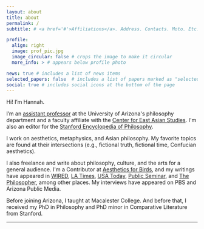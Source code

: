 ```yaml
---
layout: about
title: about
permalink: /
subtitle: # <a href='#'>Affiliations</a>. Address. Contacts. Moto. Etc.

profile:
  align: right
  image: prof_pic.jpg
  image_circular: false # crops the image to make it circular
  more_info: > # appears below profile photo

news: true # includes a list of news items
selected_papers: false  # includes a list of papers marked as "selected={true}"
social: true # includes social icons at the bottom of the page
---
```


Hi! I’m Hannah.

I’m an [assistant professor](https://philosophy.arizona.edu/person/hannah-kim) at the University of Arizona's philosophy department and a faculty affiliate with the [Center for East Asian Studies](https://ceas.arizona.edu/).  I'm also an editor for the [Stanford Encyclopedia of Philosophy](https://plato.stanford.edu/).

I work on aesthetics, metaphysics, and Asian philosophy. My favorite topics are found at their intersections (e.g., fictional truth, fictional time, Confucian aesthetics).

I also freelance and write about philosophy, culture, and the arts for a general audience.  I'm a Contributor at [Aesthetics for Birds](https://aestheticsforbirds.com/), and my writings have appeared in [WIRED](https://www.wired.com/story/artificial-intelligence-fiction-philosophy-consciousness/), [LA Times](https://www.latimes.com/opinion/story/2022-02-07/vaccine-conspiracy-theories-fictions-philosophy), [USA Today](https://www.usatoday.com/story/opinion/contributors/2022/06/30/multiverse-marvel-uvalde-roe/9997384002/?gnt-cfr=1), [Public Seminar](https://publicseminar.org/essays/what-a-korean-american-will-find-in-minari/), and [The Philosopher](https://www.thephilosopher1923.org/post/life-as-a-non-standard-narrative), among other places. My interviews have appeared on PBS and Arizona Public Media.

Before joining Arizona, I taught at Macalester College. And before that, I received my PhD in Philosophy and PhD minor in Comparative Literature from Stanford.

---
